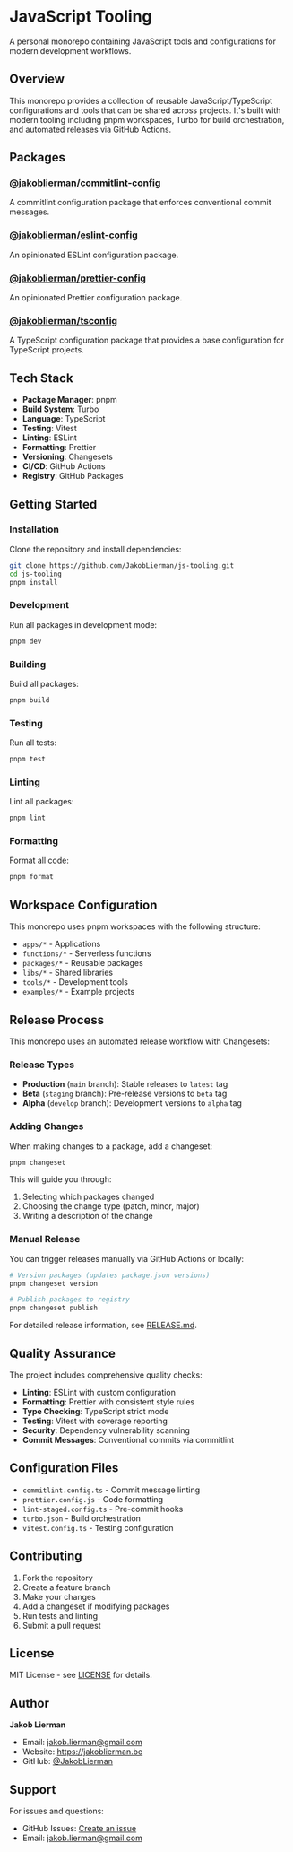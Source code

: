 # JavaScript Tooling

A personal monorepo containing JavaScript tools and configurations for modern development workflows.

## Overview

This monorepo provides a collection of reusable JavaScript/TypeScript configurations and tools that can be shared across projects. It's built with modern tooling including pnpm workspaces, Turbo for build orchestration, and automated releases via GitHub Actions.

## Packages

### [@jakoblierman/commitlint-config](./packages/commitlint-config/README.md)

A commitlint configuration package that enforces conventional commit messages.

### [@jakoblierman/eslint-config](./packages/eslint-config/README.md)

An opinionated ESLint configuration package.

### [@jakoblierman/prettier-config](./packages/prettier-config/README.md)

An opinionated Prettier configuration package.

### [@jakoblierman/tsconfig](./packages/tsconfig/README.md)

A TypeScript configuration package that provides a base configuration for TypeScript projects.

## Tech Stack

- **Package Manager**: pnpm
- **Build System**: Turbo
- **Language**: TypeScript
- **Testing**: Vitest
- **Linting**: ESLint
- **Formatting**: Prettier
- **Versioning**: Changesets
- **CI/CD**: GitHub Actions
- **Registry**: GitHub Packages

## Getting Started

### Installation

Clone the repository and install dependencies:

```bash
git clone https://github.com/JakobLierman/js-tooling.git
cd js-tooling
pnpm install
```

### Development

Run all packages in development mode:

```bash
pnpm dev
```

### Building

Build all packages:

```bash
pnpm build
```

### Testing

Run all tests:

```bash
pnpm test
```

### Linting

Lint all packages:

```bash
pnpm lint
```

### Formatting

Format all code:

```bash
pnpm format
```

## Workspace Configuration

This monorepo uses pnpm workspaces with the following structure:

- `apps/*` - Applications
- `functions/*` - Serverless functions
- `packages/*` - Reusable packages
- `libs/*` - Shared libraries
- `tools/*` - Development tools
- `examples/*` - Example projects

## Release Process

This monorepo uses an automated release workflow with Changesets:

### Release Types

- **Production** (`main` branch): Stable releases to `latest` tag
- **Beta** (`staging` branch): Pre-release versions to `beta` tag
- **Alpha** (`develop` branch): Development versions to `alpha` tag

### Adding Changes

When making changes to a package, add a changeset:

```bash
pnpm changeset
```

This will guide you through:

1. Selecting which packages changed
2. Choosing the change type (patch, minor, major)
3. Writing a description of the change

### Manual Release

You can trigger releases manually via GitHub Actions or locally:

```bash
# Version packages (updates package.json versions)
pnpm changeset version

# Publish packages to registry
pnpm changeset publish
```

For detailed release information, see [RELEASE.md](./RELEASE.md).

## Quality Assurance

The project includes comprehensive quality checks:

- **Linting**: ESLint with custom configuration
- **Formatting**: Prettier with consistent style rules
- **Type Checking**: TypeScript strict mode
- **Testing**: Vitest with coverage reporting
- **Security**: Dependency vulnerability scanning
- **Commit Messages**: Conventional commits via commitlint

## Configuration Files

- `commitlint.config.ts` - Commit message linting
- `prettier.config.js` - Code formatting
- `lint-staged.config.ts` - Pre-commit hooks
- `turbo.json` - Build orchestration
- `vitest.config.ts` - Testing configuration

## Contributing

1. Fork the repository
2. Create a feature branch
3. Make your changes
4. Add a changeset if modifying packages
5. Run tests and linting
6. Submit a pull request

## License

MIT License - see [LICENSE](./LICENSE) for details.

## Author

**Jakob Lierman**

- Email: jakob.lierman@gmail.com
- Website: https://jakoblierman.be
- GitHub: [@JakobLierman](https://github.com/JakobLierman)

## Support

For issues and questions:

- GitHub Issues: [Create an issue](https://github.com/JakobLierman/js-tooling/issues)
- Email: jakob.lierman@gmail.com
